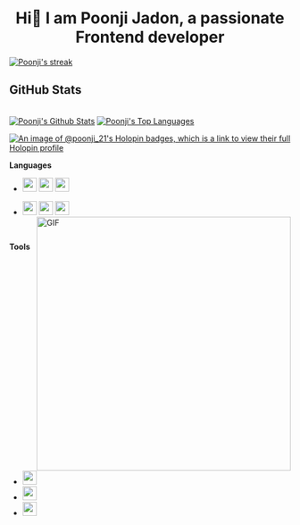 <h1 align="center">Hi👋 I am Poonji Jadon, a passionate Frontend developer</h1>
<p align="left">
    <a href="https://https://github.com/Poonji/github-readme-streak-stats">
        <img title="🔥 Get streak stats for your profile at git.io/streak-stats" alt="Poonji's streak" src="https://github-readme-streak-stats.herokuapp.com/?user=Poonji&theme=black-ice&hide_border=true&stroke=0000&background=060A0CD0"/>
    </a>
</p>


 ## GitHub Stats 

 <br/>
<a href="https://github.com/Poonji/github-readme-stats"><img alt="Poonji's Github Stats" src="https://github-readme-stats.vercel.app/api?username=Poonji&show_icons=true&count_private=true&theme=react&hide_border=true&bg_color=0D1117" /></a>
  <a href="https://github.com/Poonji/github-readme-stats"><img alt="Poonji's Top Languages" src="https://github-readme-stats.vercel.app/api/top-langs/?username=Poonji&langs_count=8&count_private=true&layout=compact&theme=react&hide_border=true&bg_color=0D1117" /></a>
  <br/>

[![An image of @poonji_21's Holopin badges, which is a link to view their full Holopin profile](https://holopin.me/poonji_21)](https://holopin.io/@poonji_21)



**Languages**


* <img src="https://img.shields.io/badge/C-00599C?style=for-the-badge&logo=c&logoColor=white" height=25> <img src="https://img.shields.io/badge/Python-FFD43B?style=for-the-badge&logo=python&logoColor=blue" height=25> <img src ="https://img.shields.io/badge/c++%20-%2300599C.svg?&style=for-the-badge&logo=c%2B%2B&logoColor=white" height=25> 

* <img src ="https://img.shields.io/badge/html5%20-%23E34F26.svg?&style=for-the-badge&logo=html5&logoColor=white" height=25> <img src ="https://img.shields.io/badge/css3%20-%231572B6.svg?&style=for-the-badge&logo=css3&logoColor=white" height=25> <img src="https://camo.githubusercontent.com/d423cf12cc9ec53976db472d8844305e3f324418/68747470733a2f2f696d672e736869656c64732e696f2f62616467652f2d4a6176615363726970742d626c61636b3f7374796c653d666c61742d737175617265266c6f676f3d6a617661736372697074" height=25><img align="right" alt="GIF" src="https://miro.medium.com/max/875/1*Urc28sbnORGOW5oyohQ06g.gif" width="455px" />  

<br>

**Tools**
* <img src="https://img.shields.io/badge/Visual_Studio_Code-0078D4?style=for-the-badge&logo=visual%20studio%20code&logoColor=white" height=25>
* <img src="https://img.shields.io/badge/GitHub-100000?style=for-the-badge&logo=github&logoColor=white" height=25>
* <img src="https://img.shields.io/badge/-Hackerrank-2EC866?style=for-the-badge&logo=HackerRank&logoColor=white" height=25>
<br>
